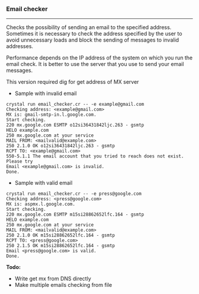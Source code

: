 ### Email checker

---

Checks the possibility of sending an email to the specified address.
Sometimes it is necessary to check the address specified by the user to avoid unnecessary loads and block the sending of messages to invalid addresses.

Performance depends on the IP address of the system on which you run the email check. It is better to use the server that you use to send your email messages.

This version required dig for get address of MX server

* Sample with invalid email
```
crystal run email_checker.cr -- -e example@gmail.com
Checking address: <example@gmail.com>
MX is: gmail-smtp-in.l.google.com.
Start checking.
220 mx.google.com ESMTP o12si36431842ljc.263 - gsmtp
HELO example.com
250 mx.google.com at your service
MAIL FROM: <mailvalid@example.com>
250 2.1.0 OK o12si36431842ljc.263 - gsmtp
RCPT TO: <example@gmail.com>
550-5.1.1 The email account that you tried to reach does not exist. Please try
Email <example@gmail.com> is invalid.
Done.
```
* Sample with valid email
```
crystal run email_checker.cr -- -e press@google.com
Checking address: <press@google.com>
MX is: aspmx.l.google.com.
Start checking.
220 mx.google.com ESMTP m15si28862652lfc.164 - gsmtp
HELO example.com
250 mx.google.com at your service
MAIL FROM: <mailvalid@example.com>
250 2.1.0 OK m15si28862652lfc.164 - gsmtp
RCPT TO: <press@google.com>
250 2.1.5 OK m15si28862652lfc.164 - gsmtp
Email <press@google.com> is valid.
Done.
```

__Todo:__

* Write get mx from DNS directly
* Make multiple emails checking from file
